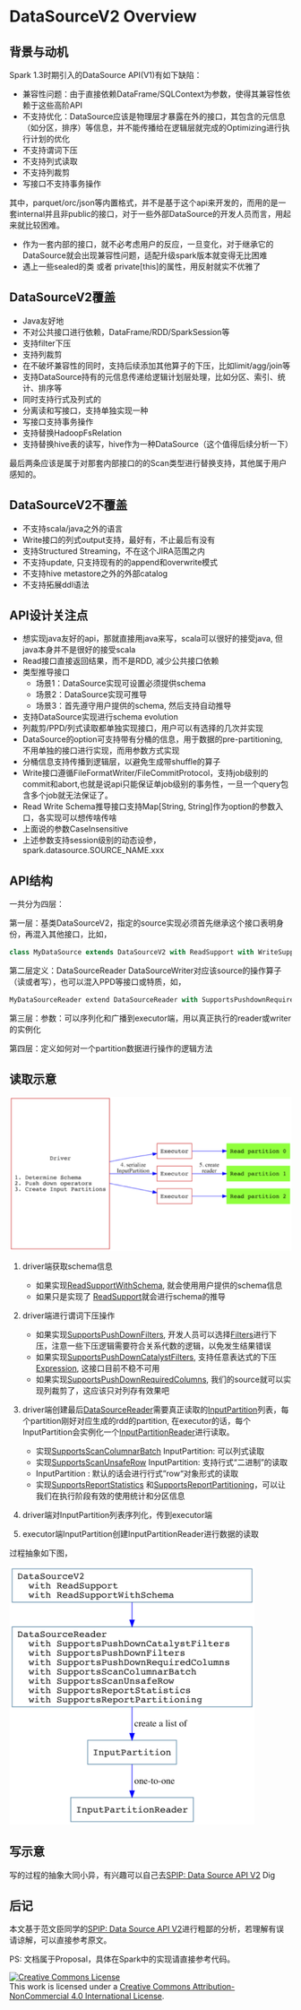 # DataSourceV2 Overview

## 背景与动机

Spark 1.3时期引入的DataSource API(V1)有如下缺陷：
    
- 兼容性问题：由于直接依赖DataFrame/SQLContext为参数，使得其兼容性依赖于这些高阶API  
- 不支持优化：DataSource应该是物理层才暴露在外的接口，其包含的元信息（如分区，排序）等信息，并不能传播给在逻辑层就完成的Optimizing进行执行计划的优化  
- 不支持谓词下压  
- 不支持列式读取  
- 不支持列裁剪  
- 写接口不支持事务操作  

其中，parquet/orc/json等内置格式，并不是基于这个api来开发的，而用的是一套internal并且非public的接口，对于一些外部DataSource的开发人员而言，用起来就比较困难。

- 作为一套内部的接口，就不必考虑用户的反应，一旦变化，对于继承它的DataSource就会出现兼容性问题，适配升级spark版本就变得无比困难
- 遇上一些sealed的类 或者 private[this]的属性，用反射就实不优雅了


## DataSourceV2覆盖

- Java友好地
- 不对公共接口进行依赖，DataFrame/RDD/SparkSession等
- 支持filter下压
- 支持列裁剪
- 在不破坏兼容性的同时，支持后续添加其他算子的下压，比如limit/agg/join等
- 支持DataSource持有的元信息传递给逻辑计划层处理，比如分区、索引、统计、排序等
- 同时支持行式及列式的
- 分离读和写接口，支持单独实现一种
- 写接口支持事务操作
- 支持替换HadoopFsRelation
- 支持替换hive表的读写，hive作为一种DataSource（这个值得后续分析一下）

最后两条应该是属于对那套内部接口的的Scan类型进行替换支持，其他属于用户感知的。

## DataSourceV2不覆盖

- 不支持scala/java之外的语言
- Write接口的列式output支持，最好有，不止最后有没有
- 支持Structured Streaming，不在这个JIRA范围之内
- 不支持update, 只支持现有的的append和overwrite模式
- 不支持hive metastore之外的外部catalog
- 不支持拓展ddl语法

## API设计关注点

- 想实现java友好的api，那就直接用java来写，scala可以很好的接受java, 但java本身并不是很好的接受scala
- Read接口直接返回结果，而不是RDD, 减少公共接口依赖
- 类型推导接口
    - 场景1：DataSource实现可设置必须提供schema
    - 场景2：DataSource实现可推导
    - 场景3：首先遵守用户提供的schema, 然后支持自动推导
- 支持DataSource实现进行schema evolution
- 列裁剪/PPD/列式读取都单独实现接口，用户可以有选择的几次并实现
- DataSource的option可支持带有分桶的信息，用于数据的pre-partitioning, 不用单独的接口进行实现，而用参数方式实现
- 分桶信息支持传播到逻辑层，以避免生成带shuffle的算子
- Write接口遵循FileFormatWriter/FileCommitProtocol，支持job级别的commit和abort,也就是说api只能保证单job级别的事务性，一旦一个query包含多个job就无法保证了。
- Read Write Schema推导接口支持Map[String, String]作为option的参数入口，各实现可以想传啥传啥 
- 上面说的参数CaseInsensitive
- 上述参数支持session级别的动态设参，spark.datasource.SOURCE_NAME.xxx

## API结构
一共分为四层：

第一层：基类DataSourceV2，指定的source实现必须首先继承这个接口表明身份，再混入其他接口，比如，

```scala
class MyDataSource extends DataSourceV2 with ReadSupport with WriteSupport
``` 
第二层定义：DataSourceReader DataSourceWriter对应该source的操作算子（读或者写），也可以混入PPD等接口或特质，如，

```scala
MyDataSourceReader extend DataSourceReader with SupportsPushdownRequiredColumn with SupportsPushdownFilters

```

第三层：参数：可以序列化和广播到executor端，用以真正执行的reader或writer的实例化

第四层：定义如何对一个partition数据进行操作的逻辑方法

## 读取示意

<img src="../../imgs/datasourcev2_read_side.png" style="zoom:0.85">

1. driver端获取schema信息
    - 如果实现[ReadSupportWithSchema](https://github.com/apache/spark/blob/master/sql/core/src/main/java/org/apache/spark/sql/sources/v2/ReadSupportWithSchema.java), 就会使用用户提供的schema信息
    - 如果只是实现了 [ReadSupport](https://github.com/apache/spark/blob/master/sql/core/src/main/java/org/apache/spark/sql/sources/v2/ReadSupport.java)就会进行schema的推导
    
2. driver端进行谓词下压操作
    - 如果实现[SupportsPushDownFilters](https://github.com/apache/spark/blob/master/sql/core/src/main/java/org/apache/spark/sql/sources/v2/reader/SupportsPushDownFilters.java), 开发人员可以选择[Filters](https://github.com/apache/spark/blob/master/sql/core/src/main/scala/org/apache/spark/sql/sources/filters.scala)进行下压，注意一些下压逻辑需要符合关系代数的逻辑，以免发生结果错误
    - 如果实现[SupportsPushDownCatalystFilters](https://github.com/apache/spark/blob/master/sql/core/src/main/java/org/apache/spark/sql/sources/v2/reader/SupportsPushDownCatalystFilters.java), 支持任意表达式的下压[Expression](https://github.com/apache/spark/blob/master/sql/catalyst/src/main/scala/org/apache/spark/sql/catalyst/expressions/Expression.scala), 这接口目前不稳不可用
    - 如果实现[SupportsPushDownRequiredColumns](https://github.com/apache/spark/blob/master/sql/core/src/main/java/org/apache/spark/sql/sources/v2/reader/SupportsPushDownRequiredColumns.java), 我们的source就可以实现列裁剪了，这应该只对列存有效果吧
    
3. driver端创建最后[DataSourceReader](https://github.com/apache/spark/blob/master/sql/core/src/main/java/org/apache/spark/sql/sources/v2/reader/DataSourceReader.java)需要真正读取的[InputPartition](https://github.com/apache/spark/blob/master/sql/core/src/main/java/org/apache/spark/sql/sources/v2/reader/InputPartition.java)列表，每个partition刚好对应生成的rdd的partition, 在executor的话，每个InputPartition会实例化一个[InputPartitionReader](https://github.com/apache/spark/blob/master/sql/core/src/main/java/org/apache/spark/sql/sources/v2/reader/InputPartitionReader.java)进行读取。
    - 实现[SupportsScanColumnarBatch](https://github.com/apache/spark/blob/master/sql/core/src/main/java/org/apache/spark/sql/sources/v2/reader/SupportsScanColumnarBatch.java) InputPartition<ColumnarBatch>: 可以列式读取
    - 实现[SupportsScanUnsafeRow](https://github.com/apache/spark/blob/master/sql/core/src/main/java/org/apache/spark/sql/sources/v2/reader/SupportsScanUnsafeRow.java) InputPartition<UnsafeRow>: 支持行式“二进制”的读取
    - InputPartition<Row> : 默认的话会进行行式”row“对象形式的读取
    - 实现[SupportsReportStatistics](https://github.com/apache/spark/blob/master/sql/core/src/main/java/org/apache/spark/sql/sources/v2/reader/SupportsReportStatistics.java) 和[SupportsReportPartitioning](https://github.com/apache/spark/blob/master/sql/core/src/main/java/org/apache/spark/sql/sources/v2/reader/SupportsReportPartitioning.java)，可以让我们在执行阶段有效的使用统计和分区信息
    
4. driver端对InputPartition列表序列化，传到executor端

5. executor端InputPartition创建InputPartitionReader进行数据的读取

过程抽象如下图，


<img src="../../imgs/datasourcev2_read_side_2.png" style="zoom:0.45">


## 写示意

写的过程的抽象大同小异，有兴趣可以自己去[SPIP: Data Source API V2](https://docs.google.com/document/d/1n_vUVbF4KD3gxTmkNEon5qdQ-Z8qU5Frf6WMQZ6jJVM/edit#heading=h.mi1fbff5f8f9) Dig

## 后记

本文基于范文臣同学的[SPIP: Data Source API V2](https://docs.google.com/document/d/1n_vUVbF4KD3gxTmkNEon5qdQ-Z8qU5Frf6WMQZ6jJVM/edit#heading=h.mi1fbff5f8f9)进行粗鄙的分析，若理解有误请谅解，可以直接参考原文。

PS: 文档属于Proposal，具体在Spark中的实现请直接参考代码。

<a rel="license" href="http://creativecommons.org/licenses/by-nc/4.0/"><img alt="Creative Commons License" style="border-width:0" src="https://i.creativecommons.org/l/by-nc/4.0/88x31.png" /></a><br />This work is licensed under a <a rel="license" href="http://creativecommons.org/licenses/by-nc/4.0/">Creative Commons Attribution-NonCommercial 4.0 International License</a>.

